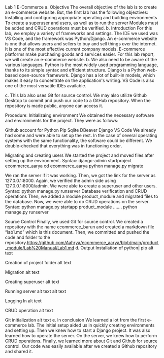 Lab 1 E-Commerce
 a. Objective The overall objective of the lab is to create an e-commerce website. But, the first lab has the following objectives:
 Installing and configuring appropriate operating and building environments To create a superuser and users, as well as to run the server Modules must be added and CRUD operations must be verified. b. Introduction For this lab, we employ a variety of frameworks and settings. The IDE we used was VS Code, and the framework was Python/Django. An e-commerce website is one that allows users and sellers to buy and sell things over the internet. It is one of the most effective current company models. E-commerce platforms make purchasing goods and services easier. For this lab report, we will create an e-commerce website.
 b. We also need to be aware of the various languages. Python is the most widely used programming language, thanks to its simple syntax and efficient structure. Django is a Python web-based open-source framework. Django has a lot of built-in models, which makes it easy to concentrate on the application's writing. VS Code is also one of the most versatile IDEs available.

c. This lab also uses Git for source control. We may also utilize Github Desktop to commit and push our code to a GitHub repository. When the repository is made public, anyone can access it.

Procedure:
Initializaing environment
We obtained the necessary software and environments for the project. They were as follows:

Github account for Python Pip Sqlite DBeaver Django VS Code We already had some and were able to set up the rest. In the case of several operating systems with the same functionality, the software could be different. We double-checked that everything was in functioning order.

Migrating and creating users
We started the project and moved files after setting up the environment.
Syntax: django-admin startproject ecommerce_aarya cd ecommerce_aarya python manage.py migrate

We ran the server if it was working. Then, we got the link for the server as 127.0.0.1:8000. Again, we verified the admin side using 127.0.0.1:8000/admin. We were able to create a superuser and other users. Syntax: python manage.py runserver
Database verification and CRUD operations
Then, we added a module product_module and migrated files to the database. Now, we were able to do CRUD operations on the server. Syntax: python manage.py startapp product_module ……. python manage.py runserver

Source Control
Finally, we used Git for source control. We created a repository with the name ecommerce_barun and created a markdown file “lab1.md” which is this document. Then, we committed and pushed the code and folder to the repository.https://github.com/Aahrya/ecommerce_aarya/blob/main/product_module/Lab%20Manual/Lab1.md
d. Output Installation of python| pip alt text

Creation of project folder alt text

Migration alt text

Creating superuser alt text

Running server alt text alt text

Logging In alt text

CRUD operation alt text

Git initialization alt text
e. In conclusion We learned a lot from the first e-commerce lab. The initial setup aided us in quickly creating environments and setting up. Then we knew how to start a Django project. It was also learned how to operate the server. On the server, we knew how to perform CRUD operations. Finally, we learned more about Git and Github for source control. Our code was easily available after we created a Github repository and shared it.
